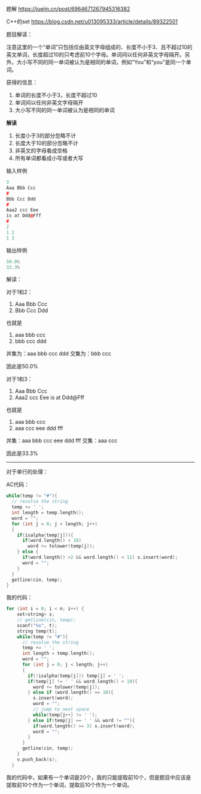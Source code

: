 题解 https://juejin.cn/post/6964671267945316382

C++的set https://blog.csdn.net/u013095333/article/details/89322501

题目解读：

注意这里的一个“单词”只包括仅由英文字母组成的、长度不小于3、且不超过10的英文单词，长度超过10的只考虑前10个字母。单词间以任何非英文字母隔开。另外，大小写不同的同一单词被认为是相同的单词，例如“You”和“you”是同一个单词。

获得的信息：
1. 单词的长度不小于3，长度不超过10
2. 单词间以任何非英文字母隔开
3. 大小写不同的同一单词被认为是相同的单词

**解读**
1. 长度小于3的部分忽略不计
2. 长度大于10的部分忽略不计
3. 非英文的字母看成空格
4. 所有单词都看成小写或者大写

输入样例

```cpp
3
Aaa Bbb Ccc
#
Bbb Ccc Ddd
#
Aaa2 ccc Eee
is at Ddd@Fff
#
2
1 2
1 3
```

输出样例

```cpp
50.0%
33.3%
```

解读：

对于1和2：
1. Aaa Bbb Ccc
2. Bbb Ccc Ddd

也就是
1. aaa bbb ccc
2. bbb ccc ddd

并集为：aaa bbb ccc ddd
交集为：bbb ccc

因此是50.0%

对于1和3：
1. Aaa Bbb Ccc
2. Aaa2 ccc Eee is at Ddd@Fff

也就是
1. aaa bbb ccc
2. aaa ccc eee ddd fff

并集：aaa bbb ccc eee ddd fff
交集：aaa ccc

因此是33.3%

---

对于单行的处理：

AC代码：

```cpp
while(temp != "#"){
  // resolve the string
  temp += ' ';
  int length = temp.length();
  word = "";
  for (int j = 0; j < length; j++)
  {
	if(isalpha(temp[j])){
	  if(word.length() < 10) 
		word += tolower(temp[j]);
	} else {
	  if(word.length() >2 && word.length() < 11) s.insert(word);
	  word = "";
	}
  }
  getline(cin, temp);
}
```

我的代码：

```cpp
for (int i = 0; i < n; i++) {
    set<string> s;
    // getline(cin, temp);
    scanf("%s", t);
    string temp(t);
    while(temp != "#"){
      // resolve the string
      temp += ' ';
      int length = temp.length();
      word = "";
      for (int j = 0; j < length; j++)
      {
        if(!isalpha(temp[j])) temp[j] = ' ';
        if(temp[j] != ' ' && word.length() < 10){
          word += tolower(temp[j]);
        } else if (word.length() == 10){
          s.insert(word);
          word = "";
          // jump to next space
          while(temp[j++] != ' '); 
        } else if(temp[j] == ' ' && word != ""){
          if(word.length() >= 3) s.insert(word);
          word = "";
        }
      }
      getline(cin, temp);
    }
    v.push_back(s);
  }
```

我的代码中，如果有一个单词是20个，我的只能提取前10个，但是题目中应该是提取前10个作为一个单词，提取后10个作为一个单词。

